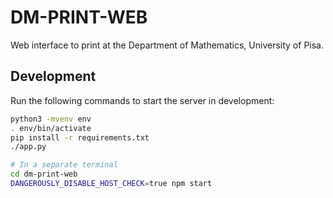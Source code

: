 # DM-PRINT-WEB

Web interface to print at the Department of Mathematics, University of Pisa.

## Development
Run the following commands to start the server in development:
```bash
python3 -mvenv env
. env/bin/activate
pip install -r requirements.txt
./app.py

# In a separate terminal
cd dm-print-web
DANGEROUSLY_DISABLE_HOST_CHECK=true npm start
```
